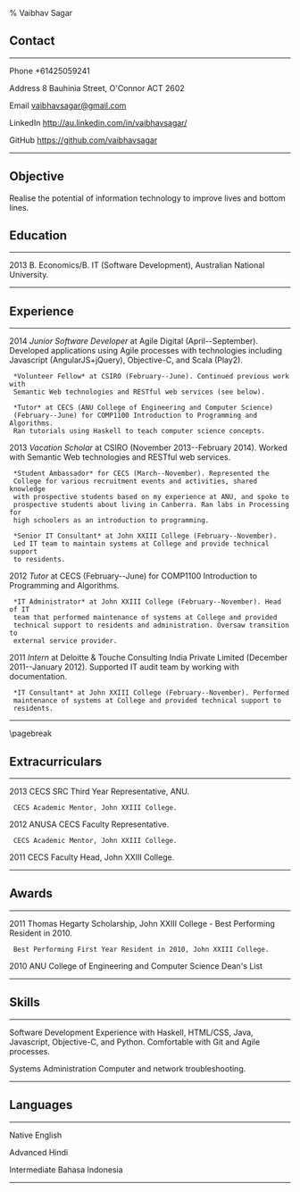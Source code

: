 % Vaibhav Sagar


## Contact ##

-------- ----------------------------------------------------------------------
Phone    +61425059241

Address  8 Bauhinia Street, O'Connor ACT 2602

Email    <vaibhavsagar@gmail.com>

LinkedIn <http://au.linkedin.com/in/vaibhavsagar/>

GitHub   <https://github.com/vaibhavsagar>
-------- ----------------------------------------------------------------------

## Objective ##

Realise the potential of information technology to improve lives and bottom
lines.

## Education ##

---- --------------------------------------------------------------------------
2013 B. Economics/B. IT (Software Development), Australian National University.

---- --------------------------------------------------------------------------

## Experience ##

---- --------------------------------------------------------------------------
2014 *Junior Software Developer* at Agile Digital (April--September).
     Developed applications using Agile processes with technologies including
     Javascript (AngularJS+jQuery), Objective-C, and Scala (Play2).

     *Volunteer Fellow* at CSIRO (February--June). Continued previous work with
     Semantic Web technologies and RESTful web services (see below).

     *Tutor* at CECS (ANU College of Engineering and Computer Science)
     (February--June) for COMP1100 Introduction to Programming and Algorithms.
     Ran tutorials using Haskell to teach computer science concepts.


2013 *Vacation Scholar* at CSIRO (November 2013--February 2014). Worked with
     Semantic Web technologies and RESTful web services.

     *Student Ambassador* for CECS (March--November). Represented the
     College for various recruitment events and activities, shared knowledge
     with prospective students based on my experience at ANU, and spoke to
     prospective students about living in Canberra. Ran labs in Processing for
     high schoolers as an introduction to programming.

     *Senior IT Consultant* at John XXIII College (February--November).
     Led IT team to maintain systems at College and provide technical support
     to residents.


2012 *Tutor* at CECS (February--June) for COMP1100 Introduction to
     Programming and Algorithms.

     *IT Administrator* at John XXIII College (February--November). Head of IT
     team that performed maintenance of systems at College and provided
     technical support to residents and administration. Oversaw transition to
     external service provider.


2011 *Intern* at Deloitte & Touche Consulting India Private Limited
     (December 2011--January 2012). Supported IT audit team by working with
     documentation.

     *IT Consultant* at John XXIII College (February--November). Performed
     maintenance of systems at College and provided technical support to
     residents.
---- --------------------------------------------------------------------------

\pagebreak

## Extracurriculars ##

---- --------------------------------------------------------------------------
2013 CECS SRC Third Year Representative, ANU.

     CECS Academic Mentor, John XXIII College.


2012 ANUSA CECS Faculty Representative.

     CECS Academic Mentor, John XXIII College.


2011 CECS Faculty Head, John XXIII College.
---- --------------------------------------------------------------------------

## Awards ##

---- --------------------------------------------------------------------------
2011 Thomas Hegarty Scholarship, John XXIII College - Best Performing Resident
     in 2010.

     Best Performing First Year Resident in 2010, John XXIII College.


2010 ANU College of Engineering and Computer Science Dean's List
---- --------------------------------------------------------------------------

## Skills ##

---------------------- --------------------------------------------------------
Software Development   Experience with Haskell, HTML/CSS, Java, Javascript,
                       Objective-C, and Python. Comfortable with Git and Agile
                       processes.

Systems Administration Computer and network troubleshooting.
---------------------- --------------------------------------------------------

## Languages ##

------------ ------------------------------------------------------------------
Native       English

Advanced     Hindi

Intermediate Bahasa Indonesia
------------ ------------------------------------------------------------------

